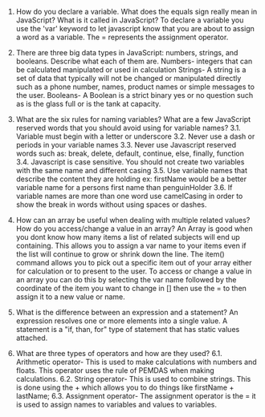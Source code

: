 1.  How do you declare a variable. What does the equals sign really mean in JavaScript? What is it called in JavaScript?
To declare a variable you use the 'var' keyword to let javascript know that you are about to assign a word as a variable. The = represents the assignment operator.

2.  There are three big data types in JavaScript: numbers, strings, and booleans. Describe what each of them are.
Numbers- integers that can be calculated manipulated or used in calculation
Strings- A string is a set of data that typically will not be changed or manipulated directly such as a phone number, names, product names or simple messages to the user.
Booleans- A Boolean is a strict binary yes or no question such as is the glass full or is the tank at capacity.

3.  What are the six rules for naming variables? What are a few JavaScript reserved words that you should avoid using for variable names?
 3.1. Variable must begin with a letter or underscore
 3.2. Never use a dash or periods in your variable names
 3.3. Never use Javascript reserved words such as: break, delete, default, continue, else, finally, function
 3.4. Javascript is case sensitive. You should not create two variables with the same name and different casing
 3.5. Use variable names that describe the content they are holding ex: firstName would be a better variable name for a persons first name than penguinHolder
 3.6. If variable names are more than one word use camelCasing in order to show the break in words without using spaces or dashes.

4.  How can an array be useful when dealing with multiple related values? How do you access/change a value in an array?
An Array is good when you dont know how many items a list of related subjects will end up containing. This allows you to assign a var name to your items even if the list will continue to grow or shrink down the line. The item() command allows you to pick out a specific item out of your array either for calculation or to present to the user. To access or change a value in an array you can do this by selecting the var name followed by the coordinate of the item you want to change in [] then use the = to then assign it to a new value or name.

5.  What is the difference between an expression and a statement?
An expression resolves one or more elements into a single value. A statement is a "if, than, for" type of statement that has static values attached.

6.  What are three types of operators and how are they used?
  6.1. Arithmetic operator- This is used to make calculations with numbers and floats. This operator uses the rule of PEMDAS when making calculations.
  6.2. String operator- This is used to combine strings. This is done using the + which allows you to do things like firstName + lastName;
  6.3. Assignment operator-  The assignment operator is the = it is used to assign names to variables and values to variables.
